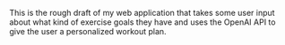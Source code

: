 This is the rough draft of my web application that takes some user input about what kind of exercise goals they have and uses the OpenAI API to give the user a personalized workout plan.
